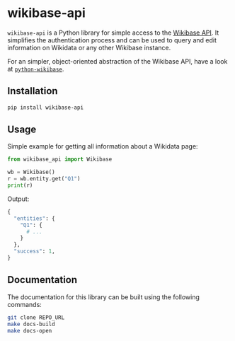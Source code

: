# wikibase-api

`wikibase-api` is a Python library for simple access to the [Wikibase API](https://www.wikidata.org/w/api.php?action=help). It simplifies the authentication process and can be used to query and edit information on Wikidata or any other Wikibase instance.

For an simpler, object-oriented abstraction of the Wikibase API, have a look at [`python-wikibase`](https://github.com/samuelmeuli/python-wikibase).

## Installation

```sh
pip install wikibase-api
```

## Usage

Simple example for getting all information about a Wikidata page:

```python
from wikibase_api import Wikibase

wb = Wikibase()
r = wb.entity.get("Q1")
print(r)
```

Output:

```python
{
  "entities": {
    "Q1": {
      # ...
    }
  },
  "success": 1,
}
```

## Documentation

The documentation for this library can be built using the following commands:

```sh
git clone REPO_URL
make docs-build
make docs-open
```
